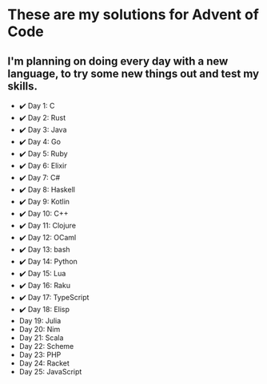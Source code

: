 # These are my solutions for Advent of Code

## I'm planning on doing every day with a new language, to try some new things out and test my skills.

* ✔️ Day 1: C
* ✔️ Day 2: Rust
* ✔️ Day 3: Java
* ✔️ Day 4: Go
* ✔️ Day 5: Ruby
* ✔️ Day 6: Elixir
* ✔️ Day 7: C#
* ✔️ Day 8: Haskell
* ✔️ Day 9: Kotlin
* ✔️ Day 10: C++
* ✔️ Day 11: Clojure
* ✔️ Day 12: OCaml
* ✔️ Day 13: bash
* ✔️ Day 14: Python
* ✔️ Day 15: Lua
* ✔️ Day 16: Raku
* ✔️ Day 17: TypeScript
* ✔️ Day 18: Elisp
* Day 19: Julia
* Day 20: Nim
* Day 21: Scala
* Day 22: Scheme
* Day 23: PHP
* Day 24: Racket
* Day 25: JavaScript
